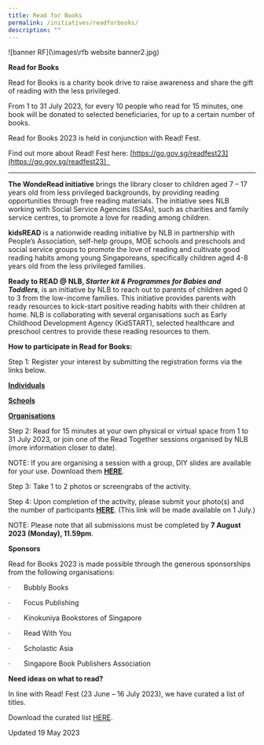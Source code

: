 ```yaml
---
title: Read for Books
permalink: /initiatives/readforbooks/
description: ""
---
```

![banner RF](\images\rfb website banner2.jpg)

**Read for Books**

Read for Books is a charity book drive to raise awareness and share the gift of reading with the less privileged. 

From 1 to 31 July 2023, for every 10 people who read for 15 minutes, one book will be donated to selected beneficiaries, for up to a certain number of books.

Read for Books 2023 is held in conjunction with Read! Fest. 

Find out more about Read! Fest here: [https://go.gov.sg/readfest23](https://go.gov.sg/readfest23)  

* * *

**The WondeRead initiative** brings the library closer to children aged 7 – 17 years old from less privileged backgrounds, by providing reading opportunities through free reading materials. The initiative sees NLB working with Social Service Agencies (SSAs), such as charities and family service centres, to promote a love for reading among children. 

**kidsREAD** is a nationwide reading initiative by NLB in partnership with People’s Association, self-help groups, MOE schools and preschools and social service groups to promote the love of reading and cultivate good reading habits among young Singaporeans, specifically children aged 4-8 years old from the less privileged families.

**Ready to READ @ NLB, *Starter kit & Programmes for Babies and Toddlers***_,_ is an initiative by NLB to reach out to parents of children aged 0 to 3 from the low-income families. This initiative provides parents with ready resources to kick-start positive reading habits with their children at home. NLB is collaborating with several organisations such as Early Childhood Development Agency (KidSTART), selected healthcare and preschool centres to provide these reading resources to them.


**How to participate in Read for Books:**

Step 1: Register your interest by submitting the registration forms via the links below.

[**Individuals**](https://go.gov.sg/rfb23-individuals)

[**Schools**](https://go.gov.sg/rfb23-schools)

[**Organisations**](https://go.gov.sg/rfb23-organisations)

Step 2: Read for 15 minutes at your own physical or virtual space from 1 to 31 July 2023, or join one of the Read Together sessions organised by NLB (more information closer to date).

NOTE: If you are organising a session with a group, DIY slides are available for your use. Download them [**HERE**](https://go.gov.sg/rfb23-diyslides).

Step 3: Take 1 to 2 photos or screengrabs of the activity.

Step 4: Upon completion of the activity, please submit your photo(s) and the number of participants [**HERE**](https://go.gov.sg/rfb23-submit). (This link will be made available on 1 July.)

NOTE: Please note that all submissions must be completed by **7 August 2023 (Monday), 11.59pm**.


**Sponsors**

Read for Books 2023 is made possible through the generous sponsorships from the following organisations:

·       Bubbly Books

·       Focus Publishing

·       Kinokuniya Bookstores of Singapore

·       Read With You

·       Scholastic Asia

·       Singapore Book Publishers Association

**Need ideas on what to read?**

In line with Read! Fest (23 June – 16 July 2023), we have curated a list of titles. 

Download the curated list [HERE](https://go.gov.sg/rfb23-bookrecs).

Updated 19 May 2023